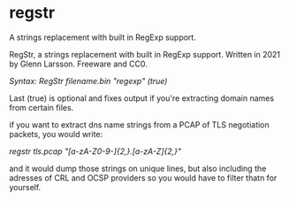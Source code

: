 # regstr
A strings replacement with built in RegExp support.

RegStr, a strings replacement with built in RegExp support. Written in 2021 by Glenn Larsson. Freeware and CC0.

*Syntax: RegStr filename.bin "regexp" (true)*

Last (true) is optional and fixes output if you're extracting domain names from certain files.

if you want to extract dns name strings from a PCAP of TLS negotiation packets, you would write:

*regstr tls.pcap "[a-zA-Z0-9-]{2,}\.[a-zA-Z]{2,}"*

and it would dump those strings on unique lines, but also including the adresses of CRL and OCSP providers so you would have to filter thatn for yourself.
